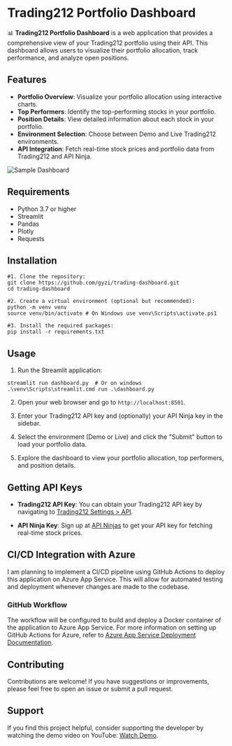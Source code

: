 # Trading212 Portfolio Dashboard

📊 **Trading212 Portfolio Dashboard** is a web application that provides a comprehensive view of your Trading212 portfolio using their API. This dashboard allows users to visualize their portfolio allocation, track performance, and analyze open positions.

## Features

- **Portfolio Overview**: Visualize your portfolio allocation using interactive charts.
- **Top Performers**: Identify the top-performing stocks in your portfolio.
- **Position Details**: View detailed information about each stock in your portfolio.
- **Environment Selection**: Choose between Demo and Live Trading212 environments.
- **API Integration**: Fetch real-time stock prices and portfolio data from Trading212 and API Ninja.

![Sample Dashboard](sample/sample-dashboard.png)

## Requirements

- Python 3.7 or higher
- Streamlit
- Pandas
- Plotly
- Requests

## Installation

```
#1. Clone the repository:
git clone https://github.com/gyzi/trading-dashboard.git
cd trading-dashboard

#2. Create a virtual environment (optional but recommended):
python -m venv venv
source venv/bin/activate # On Windows use venv\Scripts\activate.ps1

#3. Install the required packages:
pip install -r requirements.txt
```

## Usage

1. Run the Streamlit application:
```
streamlit run dashboard.py  # Or on windows .\venv\Scripts\streamlit.cmd run .\dashboard.py
```
2. Open your web browser and go to `http://localhost:8501`.

3. Enter your Trading212 API key and (optionally) your API Ninja key in the sidebar.

4. Select the environment (Demo or Live) and click the "Submit" button to load your portfolio data.

5. Explore the dashboard to view your portfolio allocation, top performers, and position details.

## Getting API Keys

- **Trading212 API Key**: You can obtain your Trading212 API key by navigating to [Trading212 Settings > API](https://app.trading212.com/settings/api).

- **API Ninja Key**: Sign up at [API Ninjas](https://api-ninjas.com/api) to get your API key for fetching real-time stock prices.

## CI/CD Integration with Azure

I am planning to implement a CI/CD pipeline using GitHub Actions to deploy this application on Azure App Service. This will allow for automated testing and deployment whenever changes are made to the codebase. 

### GitHub Workflow

The workflow will be configured to build and deploy a Docker container of the application to Azure App Service. For more information on setting up GitHub Actions for Azure, refer to [Azure App Service Deployment Documentation](https://learn.microsoft.com/en-us/azure/app-service/deploy-github-actions).

## Contributing

Contributions are welcome! If you have suggestions or improvements, please feel free to open an issue or submit a pull request.

## Support

If you find this project helpful, consider supporting the developer by watching the demo video on YouTube: [Watch Demo](https://www.youtube.com/watch?v=s2IHQ0XWzBo).
